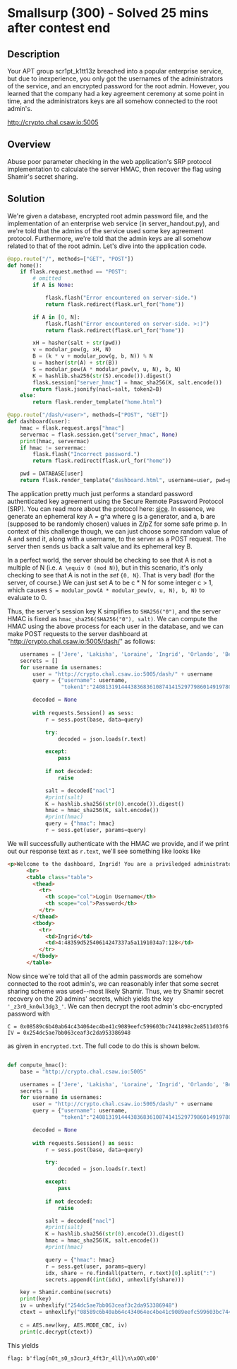 # Smallsurp (300) - Solved 25 mins after contest end

## Description

Your APT group scr1pt\_k1tt13z breached into a popular enterprise service, but due to inexperience, you only got the usernames of the administrators of the service, and an encrypted password for the root admin. However, you learned that the company had a key agreement ceremony at some point in time, and the administrators keys are all somehow connected to the root admin's.

http://crypto.chal.csaw.io:5005


## Overview

Abuse poor parameter checking in the web application's SRP protocol implementation to calculate the server HMAC, then recover the flag using Shamir's secret sharing.

## Solution

We're given a database, encrypted root admin password file, and the implementation of an enterprise web service (in server\_handout.py), and we're told that the admins of the service used some key agreement protocol.  Furthermore, we're told that the admin keys are all somehow related to that of the root admin.  Let's dive into the application code.

```python
@app.route("/", methods=["GET", "POST"])
def home():
    if flask.request.method == "POST":
        # omitted
        if A is None:

            flask.flash("Error encountered on server-side.")
            return flask.redirect(flask.url_for("home"))

        if A in [0, N]:
            flask.flash("Error encountered on server-side. >:)")
            return flask.redirect(flask.url_for("home"))

        xH = hasher(salt + str(pwd))
        v = modular_pow(g, xH, N)
        B = (k * v + modular_pow(g, b, N)) % N
        u = hasher(str(A) + str(B))
        S = modular_pow(A * modular_pow(v, u, N), b, N)
        K = hashlib.sha256(str(S).encode()).digest()
        flask.session["server_hmac"] = hmac_sha256(K, salt.encode())
        return flask.jsonify(nacl=salt, token2=B)
    else:
        return flask.render_template("home.html")

@app.route("/dash/<user>", methods=["POST", "GET"])
def dashboard(user):
    hmac = flask.request.args["hmac"]
    servermac = flask.session.get("server_hmac", None)
    print(hmac, servermac)
    if hmac != servermac:
        flask.flash("Incorrect password.")
        return flask.redirect(flask.url_for("home"))

    pwd = DATABASE[user]
    return flask.render_template("dashboard.html", username=user, pwd=pwd)

```

The application pretty much just performs a standard password authenticated key agreement using the Secure Remote Password Protocol (SRP).  You can read more about the protocol here: [sice](https://en.wikipedia.org/wiki/Secure_Remote_Password_protocol).  In essence, we generate an ephemeral key A = g^a where g is a generator, and a, b are (supposed to be randomly chosen) values in Z/pZ for some safe prime p.  In context of this challenge though, we can just choose some random value of A and send it, along with a username, to the server as a POST request.  The server then sends us back a salt value and its ephemeral key B.  

In a perfect world, the server should be checking to see that A is not a multiple of N (i.e. `A \equiv 0 (mod N)`), but in this scenario, it's only checking to see that A is not in the _set_ `{0, N}`.  That is very bad! (for the server, of course.)  We can just set A to be c * N for some integer c > 1, which causes `S = modular_pow(A * modular_pow(v, u, N), b, N)` to evaluate to 0.  

Thus, the server's session key K simplifies to `SHA256("0")`, and the server HMAC is fixed as `hmac_sha256(SHA256("0"), salt)`.  We can compute the HMAC using the above process for each user in the database, and we can make POST requests to the server dashboard at "http://crypto.chal.csaw.io:5005/dash/<user>" as follows:

```python
    usernames = ['Jere', 'Lakisha', 'Loraine', 'Ingrid', 'Orlando', 'Berry', 'Alton', 'Bryan', 'Kathryn', 'Brigitte', 'Dannie', 'Jo', 'Leslie', 'Adrian', 'Autumn', 'Kellie', 'Alphonso', 'Joel', 'Alissa', 'Rubin']
    secrets = []
    for username in usernames:
        user = "http://crypto.chal.csaw.io:5005/dash/" + username
        query = {"username": username,
                 "token1":"240813191444383683610874141529779860149197802230704769987870099100087528009907833040793311446806654962619628779479768893754046830059506665136223928945955844493985860589048372285183371960781762148318571728054479065130190173251314874819258678950694281789476446925580245284216649024815216185549537539602050443878"}

        decoded = None
        
        with requests.Session() as sess:
            r = sess.post(base, data=query)

            try:
                decoded = json.loads(r.text)

            except:
                pass
            
            if not decoded:
                raise

            salt = decoded["nacl"]
            #print(salt)
            K = hashlib.sha256(str(0).encode()).digest()
            hmac = hmac_sha256(K, salt.encode())
            #print(hmac)
            query = {"hmac": hmac}
            r = sess.get(user, params=query)

```

We will successfully authenticate with the HMAC we provide, and if we print out our response text as `r.text`, we'll see something like looks like 

```html
<p>Welcome to the dashboard, Ingrid! You are a priviledged administrator for the Company.</p>
      <br>
	  <table class="table">
        <thead>
          <tr>
            <th scope="col">Login Username</th>
            <th scope="col">Password</th>
          </tr>
        </thead>
        <tbody>
          <tr>
            <td>Ingrid</td>
            <td>4:48359d52540614247337a5a1191034a7:128</td>
          </tr>
        </tbody>
      </table>
```

Now since we're told that all of the admin passwords are somehow connected to the root admin's, we can reasonably infer that some secret sharing scheme was used--most likely Shamir.  Thus, we try Shamir secret recovery on the 20 admins' secrets, which yields the key `'_z3r0_kn0wl3dg3_'`.  We can then decrypt the root admin's cbc-encrypted password with 
```
C = 0x08589c6b40ab64c434064ec4be41c9089eefc599603bc7441898c2e8511d03f6
IV = 0x254dc5ae7bb063ceaf3c2da953386948
``` 
as given in `encrypted.txt`.  The full code to do this is shown below.

```python

def compute_hmac():
    base = "http://crypto.chal.csaw.io:5005"

    usernames = ['Jere', 'Lakisha', 'Loraine', 'Ingrid', 'Orlando', 'Berry', 'Alton', 'Bryan', 'Kathryn', 'Brigitte', 'Dannie', 'Jo', 'Leslie', 'Adrian', 'Autumn', 'Kellie', 'Alphonso', 'Joel', 'Alissa', 'Rubin']
    secrets = []
    for username in usernames:
        user = "http://crypto.chal.csaw.io:5005/dash/" + username
        query = {"username": username,
                 "token1":"240813191444383683610874141529779860149197802230704769987870099100087528009907833040793311446806654962619628779479768893754046830059506665136223928945955844493985860589048372285183371960781762148318571728054479065130190173251314874819258678950694281789476446925580245284216649024815216185549537539602050443878"}

        decoded = None
        
        with requests.Session() as sess:
            r = sess.post(base, data=query)

            try:
                decoded = json.loads(r.text)

            except:
                pass
            
            if not decoded:
                raise

            salt = decoded["nacl"]
            #print(salt)
            K = hashlib.sha256(str(0).encode()).digest()
            hmac = hmac_sha256(K, salt.encode())
            #print(hmac)

            query = {"hmac": hmac}
            r = sess.get(user, params=query)
            idx, share = re.findall(pattern, r.text)[0].split(":")
            secrets.append((int(idx), unhexlify(share)))

    key = Shamir.combine(secrets)
    print(key)
    iv = unhexlify("254dc5ae7bb063ceaf3c2da953386948")
    ctext = unhexlify("08589c6b40ab64c434064ec4be41c9089eefc599603bc7441898c2e8511d03f6")
    
    c = AES.new(key, AES.MODE_CBC, iv)
    print(c.decrypt(ctext))
```

This yields 

```
flag: b'flag{n0t_s0_s3cur3_4ft3r_4ll}\n\x00\x00'
```

